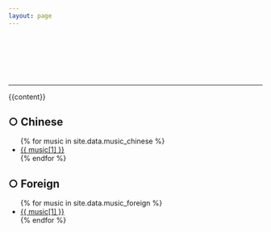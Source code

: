 ```yaml
---
layout: page
---
```


<div id="music-player">
    <div class="loading"></div>
    <iframe frameborder="no" border="0" marginwidth="0" marginheight="0" width=330 height=86 src="about:blank" class="hide"></iframe>
</div>

<hr />

{{content}}

<h2>○ Chinese</h2>

<ul class="music-list">
    {% for music in site.data.music_chinese %}
    <li><a href="https://music.163.com/song?id={{ music[0] }}">{{ music[1] }}</a></li>
    {% endfor %}
</ul>

<h2>○ Foreign</h2>

<ul class="music-list">
    {% for music in site.data.music_foreign %}
    <li><a href="https://music.163.com/song?id={{ music[0] }}">{{ music[1] }}</a></li>
    {% endfor %}
</ul>

<script>
    const player_box = document.querySelector('#music-player');
    const loading = player_box.querySelector('.loading')
    const player = player_box.querySelector('iframe');

    player.addEventListener('load', event => loading.classList.add('hide'))

    function music_url(id) {
        return `//music.163.com/outchain/player?type=2&id=${id}&auto=1&height=66`;
    }

    function swtich_event(event) {
        if (event.target.tagName == 'A') {
            event.preventDefault();
            loading.classList.remove('hide')
            player.src = music_url(event.target.href.split('=').pop());
        }
    }

    player.src = music_url(document.querySelector('ul a').href);
    document.querySelectorAll('ul').forEach(
        element => element.addEventListener('click', swtich_event));
</script>
